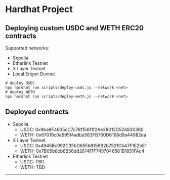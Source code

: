 # Hardhat Project
## Deploying custom USDC and WETH ERC20 contracts

Supported networks:
- Sepolia
- Etherlink Testnet
- X Layer Testnet
- Local Erigon Devnet


```shell
# deploy USDC
npx hardhat run scripts/deploy-usdc.js --network <net>
# deploy WETH
npx hardhat run scripts/deploy-weth.js --network <net>
```

## Deployed contracts
- Sepolia
    - USDC: 0x9ba9F4635cC7c78f156f1f2Ae38012D524830360
    - WETH: 0x67019c0e595f4adba583FB760D6168d9a44982ea
- X Layer Testnet
    - USDC: 0x4945Bc992C3FbD65FA8156B2b7521Cb47F1E2bE1
    - WETH: 0x7B05b8cb6B56dd2614f7F7457046561B1851FAc4
- Etherlink Testnet
    - USDC: TBD
    - WETH: TBD

---